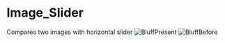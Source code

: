 # Image_Slider
Compares two images with horizontal slider
![BluffPresent](https://github.com/user-attachments/assets/d8f60713-3e4e-48a5-ac68-837e105db9a5)
![BluffBefore](https://github.com/user-attachments/assets/4a1febd7-e7d7-4b16-9098-b07fccc34cc9)
